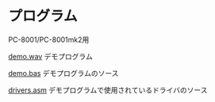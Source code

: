 # プログラム

PC-8001/PC-8001mk2用

[demo.wav](https://github.com/chiqlappe/mp3_player/blob/main/PROGRAMS/demo.wav)
デモプログラム

[demo.bas](https://github.com/chiqlappe/mp3_player/blob/main/PROGRAMS/demo.bas)
デモプログラムのソース

[drivers.asm](https://github.com/chiqlappe/mp3_player/blob/main/PROGRAMS/drivers.asm)
デモプログラムで使用されているドライバのソース
